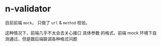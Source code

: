 # n-validator

目前前端 `mock`， 只做了 `url` & `method` 校验。

这种情况下，前端几乎不太会去关心接口 具体参数 的格式，前端 mock 环境下自测通过，但是跟后端联调各种格式问题